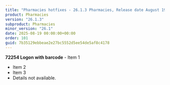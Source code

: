 ```yaml
---
title: "Pharmacies hotfixes - 26.1.3 Pharmacies, Release date August 19, 2025 - Hotfixes"
product: Pharmacies
version: "26.1.3"
subproduct: Pharmacies
minor_version: "26.1"
date: 2025-08-19 00:00:00+00:00
order: 101
guid: 7b35129ebbeae2e27bc5552d5ee54de5af8c4178
---
```


**72254 Logon with barcode** - Item 1- Item 2- Item 3- Details not available.
